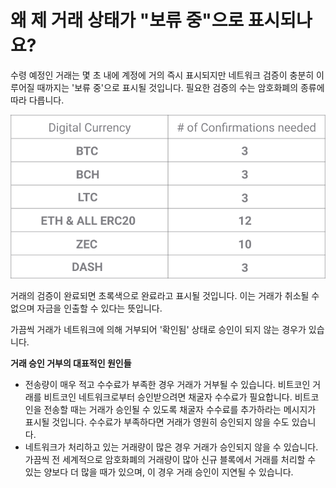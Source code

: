 # 왜 제 거래 상태가 "보류 중"으로 표시되나요?

수령 예정인 거래는 몇 초 내에 계정에 거의 즉시 표시되지만 네트워크 검증이 충분히 이루어질 때까지는 '보류 중'으로 표시될 것입니다. 필요한 검증의 수는 암호화폐의 종류에 따라 다릅니다.

![](../images/network_confirmations-l.png)

거래의 검증이 완료되면 초록색으로 완료라고 표시될 것입니다. 이는 거래가 취소될 수 없으며 자금을 인출할 수 있다는 뜻입니다.

가끔씩 거래가 네트워크에 의해 거부되어 '확인됨' 상태로 승인이 되지 않는 경우가 있습니다.

**거래 승인 거부의 대표적인 원인들**

- 전송량이 매우 적고 수수료가 부족한 경우 거래가 거부될 수 있습니다. 비트코인 거래를 비트코인 네트워크로부터 승인받으려면 채굴자 수수료가 필요합니다. 비트코인을 전송할 때는 거래가 승인될 수 있도록 채굴자 수수료를 추가하라는 메시지가 표시될 것입니다. 수수료가 부족하다면 거래가 영원히 승인되지 않을 수도 있습니다.
- 네트워크가 처리하고 있는 거래량이 많은 경우 거래가 승인되지 않을 수 있습니다. 가끔씩 전 세계적으로 암호화폐의 거래량이 많아 신규 블록에서 거래를 처리할 수 있는 양보다 더 많을 때가 있으며, 이 경우 거래 승인이 지연될 수 있습니다.

